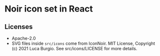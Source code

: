 # Noir icon set in React

## Licenses

- Apache-2.0
- SVG files inside `src/icons` come from IconNoir. MIT License, Copyright (c) 2021 Luca Burgio. See src/icons/LICENSE for more details.
